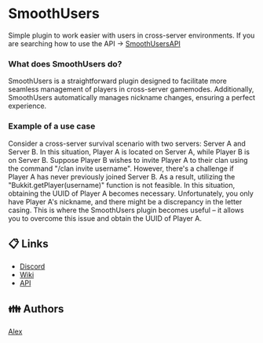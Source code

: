 # SmoothUsers

Simple plugin to work easier with users in cross-server environments.
If you are searching how to use the API -> [SmoothUsersAPI](https://github.com/Smooth-Plugins/SmoothUsersAPI)

### What does SmoothUsers do?
SmoothUsers is a straightforward plugin designed to facilitate more seamless management of players in cross-server gamemodes. Additionally, SmoothUsers automatically manages nickname changes, ensuring a perfect experience.

### Example of a use case
Consider a cross-server survival scenario with two servers: Server A and Server B. In this situation, Player A is located on Server A, while Player B is on Server B. Suppose Player B wishes to invite Player A to their clan using the command "/clan invite username". However, there's a challenge if Player A has never previously joined Server B. As a result, utilizing the "Bukkit.getPlayer(username)" function is not feasible.
In this situation, obtaining the UUID of Player A becomes necessary. Unfortunately, you only have Player A's nickname, and there might be a discrepancy in the letter casing. This is where the SmoothUsers plugin becomes useful – it allows you to overcome this issue and obtain the UUID of Player A.

## 📋 Links
- [Discord](https://discord.gg/mNH33gF4Kw)
- [Wiki](https://users.smoothplugins.net/)
- [API](https://github.com/Smooth-Plugins/SmoothUsersAPI)

## 👪 Authors
[Alex](https://github.com/alexcastro1919)



